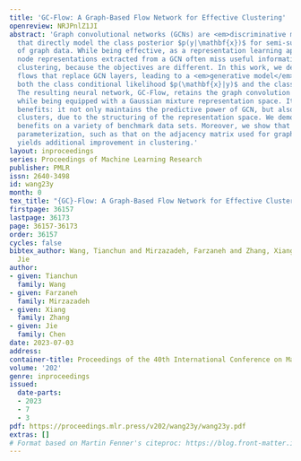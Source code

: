 ```yaml
---
title: 'GC-Flow: A Graph-Based Flow Network for Effective Clustering'
openreview: NRJPnlZ1JI
abstract: 'Graph convolutional networks (GCNs) are <em>discriminative models</em>
  that directly model the class posterior $p(y|\mathbf{x})$ for semi-supervised classification
  of graph data. While being effective, as a representation learning approach, the
  node representations extracted from a GCN often miss useful information for effective
  clustering, because the objectives are different. In this work, we design normalizing
  flows that replace GCN layers, leading to a <em>generative model</em> that models
  both the class conditional likelihood $p(\mathbf{x}|y)$ and the class prior $p(y)$.
  The resulting neural network, GC-Flow, retains the graph convolution operations
  while being equipped with a Gaussian mixture representation space. It enjoys two
  benefits: it not only maintains the predictive power of GCN, but also produces well-separated
  clusters, due to the structuring of the representation space. We demonstrate these
  benefits on a variety of benchmark data sets. Moreover, we show that additional
  parameterization, such as that on the adjacency matrix used for graph convolutions,
  yields additional improvement in clustering.'
layout: inproceedings
series: Proceedings of Machine Learning Research
publisher: PMLR
issn: 2640-3498
id: wang23y
month: 0
tex_title: "{GC}-Flow: A Graph-Based Flow Network for Effective Clustering"
firstpage: 36157
lastpage: 36173
page: 36157-36173
order: 36157
cycles: false
bibtex_author: Wang, Tianchun and Mirzazadeh, Farzaneh and Zhang, Xiang and Chen,
  Jie
author:
- given: Tianchun
  family: Wang
- given: Farzaneh
  family: Mirzazadeh
- given: Xiang
  family: Zhang
- given: Jie
  family: Chen
date: 2023-07-03
address: 
container-title: Proceedings of the 40th International Conference on Machine Learning
volume: '202'
genre: inproceedings
issued:
  date-parts:
  - 2023
  - 7
  - 3
pdf: https://proceedings.mlr.press/v202/wang23y/wang23y.pdf
extras: []
# Format based on Martin Fenner's citeproc: https://blog.front-matter.io/posts/citeproc-yaml-for-bibliographies/
---
```

